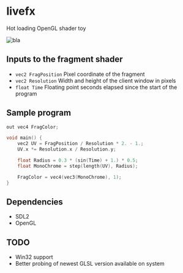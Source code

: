 # livefx
Hot loading OpenGL shader toy

![bla](https://i.imgur.com/dE6PSiV.png)

## Inputs to the fragment shader
* `vec2 FragPosition` Pixel coordinate of the fragment
* `vec2 Resolution` Width and height of the client window in pixels
* `float Time` Floating point seconds elapsed since the start of the program
 
 
## Sample program
```c
out vec4 FragColor;

void main() {
    vec2 UV = FragPosition / Resolution * 2. - 1.;
    UV.x *= Resolution.x / Resolution.y;

    float Radius = 0.3 * (sin(Time) + 1.) * 0.5;
    float MonoChrome = step(length(UV), Radius);

    FragColor = vec4(vec3(MonoChrome), 1);
}
```
## Dependencies
* SDL2
* OpenGL

## TODO
* Win32 support
* Better probing of newest GLSL version available on system
